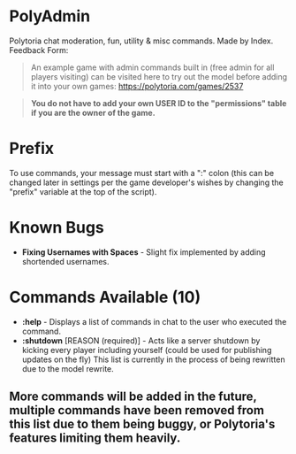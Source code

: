 # PolyAdmin
Polytoria chat moderation, fun, utility & misc commands. Made by Index.
Feedback Form: 

> An example game with admin commands built in (free admin for all players visiting) can be visited here to try out the model before adding it into your own games: https://polytoria.com/games/2537

> **You do not have to add your own USER ID to the "permissions" table if you are the owner of the game.**

# Prefix
To use commands, your message must start with a ":" colon (this can be changed later in settings per the game developer's wishes by changing the "prefix" variable at the top of the script).

# Known Bugs
- **Fixing Usernames with Spaces** - Slight fix implemented by adding shortended usernames.

# Commands Available (10)
- **:help** - Displays a list of commands in chat to the user who executed the command.
- **:shutdown** [REASON (required)] - Acts like a server shutdown by kicking every player including yourself (could be used for publishing updates on the fly)
This list is currently in the process of being rewritten due to the model rewrite.

## More commands will be added in the future, multiple commands have been removed from this list due to them being buggy, or Polytoria's features limiting them heavily.
